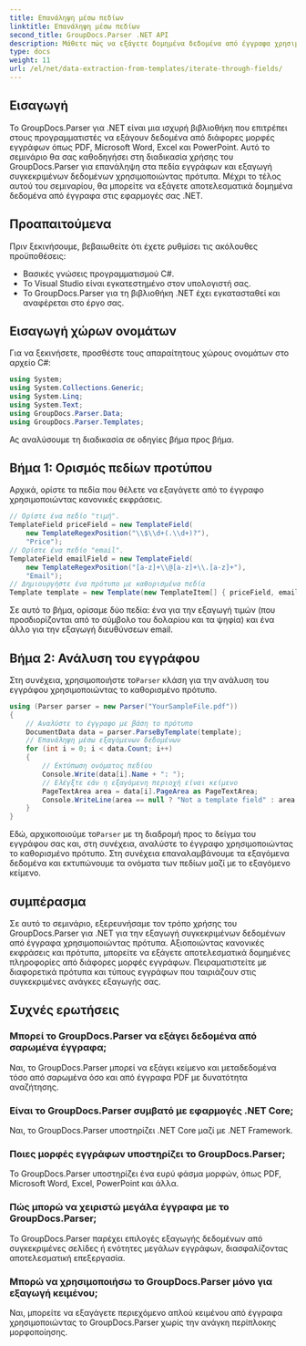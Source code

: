 ```yaml
---
title: Επανάληψη μέσω πεδίων
linktitle: Επανάληψη μέσω πεδίων
second_title: GroupDocs.Parser .NET API
description: Μάθετε πώς να εξάγετε δομημένα δεδομένα από έγγραφα χρησιμοποιώντας το GroupDocs.Parser για .NET. Βελτιώστε τις εφαρμογές σας .NET με δυνατότητες εξαγωγής δεδομένων εγγράφων.
type: docs
weight: 11
url: /el/net/data-extraction-from-templates/iterate-through-fields/
---
```

## Εισαγωγή
Το GroupDocs.Parser για .NET είναι μια ισχυρή βιβλιοθήκη που επιτρέπει στους προγραμματιστές να εξάγουν δεδομένα από διάφορες μορφές εγγράφων όπως PDF, Microsoft Word, Excel και PowerPoint. Αυτό το σεμινάριο θα σας καθοδηγήσει στη διαδικασία χρήσης του GroupDocs.Parser για επανάληψη στα πεδία εγγράφων και εξαγωγή συγκεκριμένων δεδομένων χρησιμοποιώντας πρότυπα. Μέχρι το τέλος αυτού του σεμιναρίου, θα μπορείτε να εξάγετε αποτελεσματικά δομημένα δεδομένα από έγγραφα στις εφαρμογές σας .NET.
## Προαπαιτούμενα
Πριν ξεκινήσουμε, βεβαιωθείτε ότι έχετε ρυθμίσει τις ακόλουθες προϋποθέσεις:
- Βασικές γνώσεις προγραμματισμού C#.
- Το Visual Studio είναι εγκατεστημένο στον υπολογιστή σας.
- Το GroupDocs.Parser για τη βιβλιοθήκη .NET έχει εγκατασταθεί και αναφέρεται στο έργο σας.

## Εισαγωγή χώρων ονομάτων
Για να ξεκινήσετε, προσθέστε τους απαραίτητους χώρους ονομάτων στο αρχείο C#:
```csharp
using System;
using System.Collections.Generic;
using System.Linq;
using System.Text;
using GroupDocs.Parser.Data;
using GroupDocs.Parser.Templates;
```
Ας αναλύσουμε τη διαδικασία σε οδηγίες βήμα προς βήμα.
## Βήμα 1: Ορισμός πεδίων προτύπου
Αρχικά, ορίστε τα πεδία που θέλετε να εξαγάγετε από το έγγραφο χρησιμοποιώντας κανονικές εκφράσεις.
```csharp
// Ορίστε ένα πεδίο "τιμή".
TemplateField priceField = new TemplateField(
    new TemplateRegexPosition("\\$\\d+(.\\d+)?"),
    "Price");
// Ορίστε ένα πεδίο "email".
TemplateField emailField = new TemplateField(
    new TemplateRegexPosition("[a-z]+\\@[a-z]+\\.[a-z]+"),
    "Email");
// Δημιουργήστε ένα πρότυπο με καθορισμένα πεδία
Template template = new Template(new TemplateItem[] { priceField, emailField });
```
Σε αυτό το βήμα, ορίσαμε δύο πεδία: ένα για την εξαγωγή τιμών (που προσδιορίζονται από το σύμβολο του δολαρίου και τα ψηφία) και ένα άλλο για την εξαγωγή διευθύνσεων email.
## Βήμα 2: Ανάλυση του εγγράφου
 Στη συνέχεια, χρησιμοποιήστε το`Parser` κλάση για την ανάλυση του εγγράφου χρησιμοποιώντας το καθορισμένο πρότυπο.
```csharp
using (Parser parser = new Parser("YourSampleFile.pdf"))
{
    // Αναλύστε το έγγραφο με βάση το πρότυπο
    DocumentData data = parser.ParseByTemplate(template);
    // Επανάληψη μέσω εξαγόμενων δεδομένων
    for (int i = 0; i < data.Count; i++)
    {
        // Εκτύπωση ονόματος πεδίου
        Console.Write(data[i].Name + ": ");
        // Ελέγξτε εάν η εξαγόμενη περιοχή είναι κείμενο
        PageTextArea area = data[i].PageArea as PageTextArea;
        Console.WriteLine(area == null ? "Not a template field" : area.Text);
    }
}
```
 Εδώ, αρχικοποιούμε το`Parser` με τη διαδρομή προς το δείγμα του εγγράφου σας και, στη συνέχεια, αναλύστε το έγγραφο χρησιμοποιώντας το καθορισμένο πρότυπο. Στη συνέχεια επαναλαμβάνουμε τα εξαγόμενα δεδομένα και εκτυπώνουμε τα ονόματα των πεδίων μαζί με το εξαγόμενο κείμενο.
## συμπέρασμα
Σε αυτό το σεμινάριο, εξερευνήσαμε τον τρόπο χρήσης του GroupDocs.Parser για .NET για την εξαγωγή συγκεκριμένων δεδομένων από έγγραφα χρησιμοποιώντας πρότυπα. Αξιοποιώντας κανονικές εκφράσεις και πρότυπα, μπορείτε να εξάγετε αποτελεσματικά δομημένες πληροφορίες από διάφορες μορφές εγγράφων. Πειραματιστείτε με διαφορετικά πρότυπα και τύπους εγγράφων που ταιριάζουν στις συγκεκριμένες ανάγκες εξαγωγής σας.

## Συχνές ερωτήσεις
### Μπορεί το GroupDocs.Parser να εξάγει δεδομένα από σαρωμένα έγγραφα;
Ναι, το GroupDocs.Parser μπορεί να εξάγει κείμενο και μεταδεδομένα τόσο από σαρωμένα όσο και από έγγραφα PDF με δυνατότητα αναζήτησης.
### Είναι το GroupDocs.Parser συμβατό με εφαρμογές .NET Core;
Ναι, το GroupDocs.Parser υποστηρίζει .NET Core μαζί με .NET Framework.
### Ποιες μορφές εγγράφων υποστηρίζει το GroupDocs.Parser;
Το GroupDocs.Parser υποστηρίζει ένα ευρύ φάσμα μορφών, όπως PDF, Microsoft Word, Excel, PowerPoint και άλλα.
### Πώς μπορώ να χειριστώ μεγάλα έγγραφα με το GroupDocs.Parser;
Το GroupDocs.Parser παρέχει επιλογές εξαγωγής δεδομένων από συγκεκριμένες σελίδες ή ενότητες μεγάλων εγγράφων, διασφαλίζοντας αποτελεσματική επεξεργασία.
### Μπορώ να χρησιμοποιήσω το GroupDocs.Parser μόνο για εξαγωγή κειμένου;
Ναι, μπορείτε να εξαγάγετε περιεχόμενο απλού κειμένου από έγγραφα χρησιμοποιώντας το GroupDocs.Parser χωρίς την ανάγκη περίπλοκης μορφοποίησης.